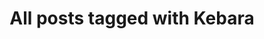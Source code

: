 ---
layout: tag
title: "All posts tagged with Kebara"
permalink: /weblog/tags/kebara/
taxonomy: Kebara
---